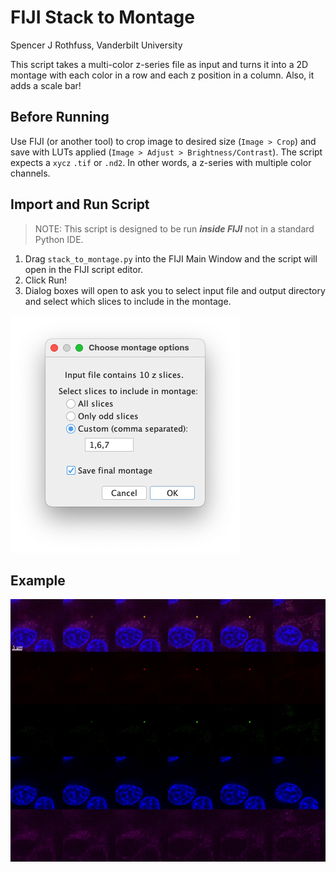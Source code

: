 # FIJI Stack to Montage

Spencer J Rothfuss, Vanderbilt University

This script takes a multi-color z-series file as input and turns it into a 2D montage with each color in a row and each z position in a column.
Also, it adds a scale bar!

## Before Running

Use FIJI (or another tool) to crop image to desired size (`Image > Crop`) and save with LUTs applied (`Image > Adjust > Brightness/Contrast`).
The script expects a `xycz` `.tif` or `.nd2`.
In other words, a z-series with multiple color channels.

## Import and Run Script

>NOTE: This script is designed to be run _**inside FIJI**_ not in a standard Python IDE.

1. Drag `stack_to_montage.py` into the FIJI Main Window and the script will open in the FIJI script editor.
1. Click Run!
1. Dialog boxes will open to ask you to select input file and output directory and select which slices to include in the montage.

![montage options dialog](montage_options.png)

## Example

![Cells in example montage](example_montage.jpg)
